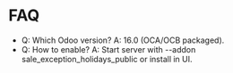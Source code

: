# FAQ

- Q: Which Odoo version? A: 16.0 (OCA/OCB packaged).
- Q: How to enable? A: Start server with --addon sale_exception_holidays_public or install in UI.
